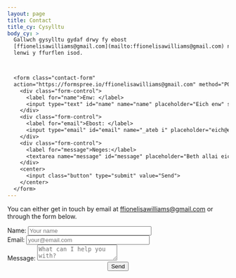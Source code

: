 ```yaml
---
layout: page
title: Contact
title_cy: Cysylltu
body_cy: >
  Gallwch gysylltu gydaf drwy fy ebost
  [ffionelisawilliams@gmail.com](mailto:ffionelisawilliams@gmail.com) neu wrth
  lenwi y ffurflen isod.



  <form class="contact-form"
  action="https://formspree.io/ffionelisawilliams@gmail.com" method="POST">
    <div class="form-control">
      <label for="name">Enw: </label>
      <input type="text" id="name" name="name" placeholder="Eich enw" size="32">
    </div>
    <div class="form-control">
      <label for="email">Ebost: </label>
      <input type="email" id="email" name="_ateb i" placeholder="eich@ebost.com" size="32">
    </div>
    <div class="form-control">
      <label for="message">Neges:</label>
      <textarea name="message" id="message" placeholder="Beth allai eich helpu gyda?"></textarea>
    </div>
    <center>
      <input class="button" type="submit" value="Send">
    </center>
  </form>
---
```

You can either get in touch by email at [ffionelisawilliams@gmail.com](mailto:ffionelisawilliams@gmail.com) or through the form below.


<form class="contact-form" action="https://formspree.io/ffionelisawilliams@gmail.com" method="POST">
  <div class="form-control">
    <label for="name">Name: </label>
    <input type="text" id="name" name="name" placeholder="Your name" size="32">
  </div>
  <div class="form-control">
    <label for="email">Email: </label>
    <input type="email" id="email" name="_replyto" placeholder="your@email.com" size="32">
  </div>
  <div class="form-control">
    <label for="message">Message:</label>
    <textarea name="message" id="message" placeholder="What can I help you with?"></textarea>
  </div>
  <center>
    <input class="button" type="submit" value="Send">
  </center>
</form>





